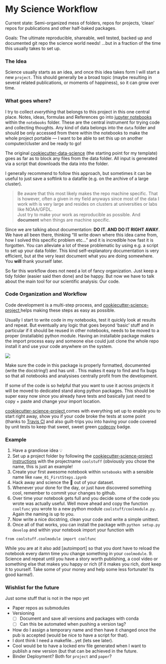 # My Science Workflow
Current state: Semi-organized mess of folders, repos for projects, ‘clean’ repos for publications and other half-baked packages.

Goals: The ultimate reproducible, shareable, well tested, backed up and documented git repo the science world needs! 
…but in a fraction of the time this usually takes to set up.

### The Idea
Science usually starts as an idea, and once this idea takes form I will start a new `project`. This should generally be a broad topic (maybe resulting in several related publications, or moments of happiness), so it can grow over time.

### What goes where?
I try to collect *everything* that belongs to this project in this one central place.
Notes, ideas, formulas and References go into [jupyter notebooks](https://jupyter.org/) within the `notebooks`  folder. These are the central instrument for trying code and collecting thoughts.
Any kind of data belongs into the `data` folder and should be only accessed from there within the notebooks to make the whole project portable — I want to be able to set this up on another computer/cluster and be ready to go!

The original [cookiecutter-data-science](https://github.com/drivendata/cookiecutter-data-science) (the starting point for my template) goes as far as to block any files from the data folder. All input is generated via a script that downloads the data into the folder. 

I generally recommend to follow this approach, but sometimes it can be useful to just save a softlink to a datafile (e.g. on the archive of a large cluster). 
> Be aware that this most likely makes the repo machine specific. That is however,  often a given in my field anyways since most of the data I work with is very large and resides on clusters at universities or labs like NOAA/GFDL.   
> Just try to make your work as reproducible as possible. And **document** when things are machine specific.  

Since we are talking about documentation: **DO IT. AND DO IT RIGHT AWAY**. We have all been there, thinking “Ill write down where this idea came from, how I solved this specific problem etc…” and it is incredible how fast it is forgotten.
You can alleviate a lot of these problematic by using e.g. a script to set up your data folder. This kind self-explanatory documentation is very efficient, but at the very least document what you are doing somewhere. You **will** thank yourself later.

So far this workflow does not need a lot of fancy organization. Just keep a tidy folder (easier said then done) and be happy. But now we have to talk about the main tool for our scientific analysis: Our code.

### Code Organization and Workflow
Code development is a multi-step process, and [cookiecutter-science-project ](https://github.com/jbusecke/cookiecutter-science-project) helps making these steps as easy as possible.

Usually I start to write code in my notebooks, test it quickly look at results and repeat.
But eventually any logic that goes beyond ‘basic’ stuff and in particular if it should be reused in other notebooks, needs to be moved to a proper (installable) python module. Having an installable package makes the import process easy and someone else could just clone the whole repo install it and use your code anywhere on the system.

![](https://media.giphy.com/media/fDzM81OYrNjJC/giphy.gif)


Make sure the code in this package is properly formatted, documented (write the docstring!) and has unit .
This makes it easy to find and fix bugs so that all notebooks and analysises centrally profit from the development. 

If some of the code is so helpful that you want to use it across projects it will be moved to dedicated stand along python packages. This should be super easy now since you already have tests and basically just need to copy + paste and change your import location.

[cookiecutter-science-project ](https://github.com/jbusecke/cookiecutter-science-project) comes with everything set up to enable you to start right away, show you if your code broke the tests at some point (thanks to [Travis CI](https://travis-ci.org/) and also guilt-trips you into having your code covered by unit tests to keep that sweet, sweet green [codecov](https://codecov.io/) badge.

### Example
1. Have a grandiose idea 💡
2. Set up a project folder by following the [cookiecutter-science-project  instructions]() with the projectname `coolstuff` (obviously you chose the name, this is just an example!
3. Create your first awesome notebook within `notebooks` with a sensible name like `name_01_FirstSteps.ipynb`
4. Hack away and science the 💩 out of your dataset.
5. Whenever your done for the day, or just have discovered something cool, remember to commit your changes to github.
6. Over time your notebook gets full and you decide some of the code you wrote was actually useful. Well move ahead and copy the function `coolfunc` you wrote to a new python module `coolstuff/coolmodule.py`. Again the naming is up to you.
7. Now write a nice docstring, clean your code and write a simple unittest.
8. Once all of that works, you can install the package with `python setup.py develop` and within your notebook import your function with 
```
from coolstuff.coolmodule import coolfunc
```
While you are at it also add [autoimport] so that you dont have to reload the notebook every damn time you change something in your `coolmodule`.
9. Science and repeat until you have a story worth publishing, a cool video or something else that makes you happy or rich (if it makes you rich, dont keep it to yourself. Take some of your money and help some less fortunate! Its good karma!).



### Wishlist for the future
Just some stuff that is not in the repo yet
- Paper repos as submodules
- Versioning
	- [ ] Document and save all versions and packages with conda
	- [ ] Can this be automated when pushing a version tag?  
- How do I assign a temporary name and then have it changed once the pub is accepted (would be nice to have a script for that).
- I dont think I need a makefile…yet (lets see later).
- Cool would be to have a locked env file generated when I want to publish a new version (but that can be achieved in the future.
- 	Binder Deployment? Both for `project` and `paper`?

